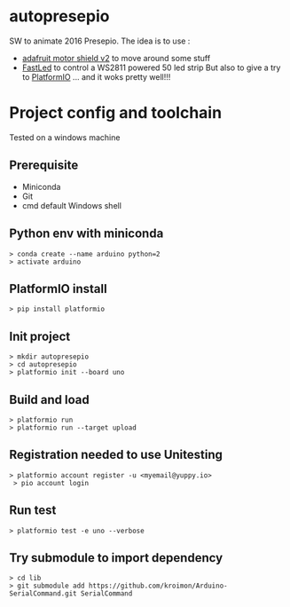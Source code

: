 # autopresepio
SW to animate 2016 Presepio. The idea is to use :
   * [adafruit motor shield v2](https://github.com/adafruit/Adafruit_Motor_Shield_V2_Library) to move around some stuff
   * [FastLed](https://github.com/FastLED/FastLED) to control a WS2811 powered 50 led strip
But also to give a try to [PlatformIO](https://github.com/platformio) ... and it woks pretty well!!!

# Project config and toolchain
Tested on a windows machine 
## Prerequisite
   * Miniconda
   * Git
   * cmd default Windows shell

## Python env with miniconda
```
> conda create --name arduino python=2
> activate arduino
```

## PlatformIO install
```
> pip install platformio
```

## Init project
```
> mkdir autopresepio
> cd autopresepio
> platformio init --board uno
```

## Build and load
```
> platformio run
> platformio run --target upload
```

## Registration needed to use Unitesting
```
> platformio account register -u <myemail@yuppy.io>
 > pio account login
```

## Run test
```
> platformio test -e uno --verbose
```

## Try submodule to import dependency
```
> cd lib
> git submodule add https://github.com/kroimon/Arduino-SerialCommand.git SerialCommand
```

